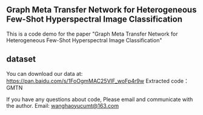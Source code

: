 ## Graph Meta Transfer Network for Heterogeneous Few-Shot Hyperspectral Image Classification
This is a code demo for the paper "Graph Meta Transfer Network for Heterogeneous Few-Shot Hyperspectral Image Classification"


## dataset

You can download our data at: https://pan.baidu.com/s/1FoOgmMAC25VIF_woFp4r9w
Extracted code：GMTN 


If you have any questions about code, Please email and communicate with the author.
Email: wanghaoyucumt@163.com